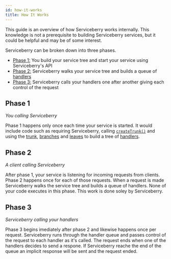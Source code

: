 ```yaml
---
id: how-it-works
title: How It Works
---
```


This guide is an overview of how Serviceberry works internally. This knowledge is not a
prerequisite to building Serviceberry services, but it could be helpful and may be
of some interest.

Serviceberry can be broken down into three phases.

  - [Phase 1:](#phase1) You build your service tree and start your service using Serviceberry's API
  - [Phase 2:](#phase2) Serviceberry walks your service tree and builds a queue of [handlers](handlers.html)
  - [Phase 3:](#phase3) Serviceberry calls your handlers one after another giving each control of the request

Phase 1
-------

*You calling Serviceberry*

Phase 1 happens only once each time your service is started.
It would include code such as requiring Serviceberry,
calling [`createTrunk()`](serviceberry.html#createtrunk-options) and using the [trunk](trunk.html), [branches](branch.html) and [leaves](leaf.html)
to build a tree of [handlers](handlers.html). 

Phase 2
-------

*A client calling Serviceberry*

After phase 1, your service is listening for incoming requests from clients.
Phase 2 happens once for each of those requests. When a request is made Serviceberry walks the
service tree and builds a queue of handlers. None of
your code executes in this phase. This work is done soley by Serviceberry.

Phase 3
-------

*Serviceberry calling your handlers*

Phase 3 begins imediately after phase 2 and likewise happens once per request. Serviceberry
runs through the handler queue and passes control of the request to each handler as it's called.
The request ends when one of the handlers decides to send a respone. If Serviceberry reache
the end of the queue an implicit response will be sent and the request ended.